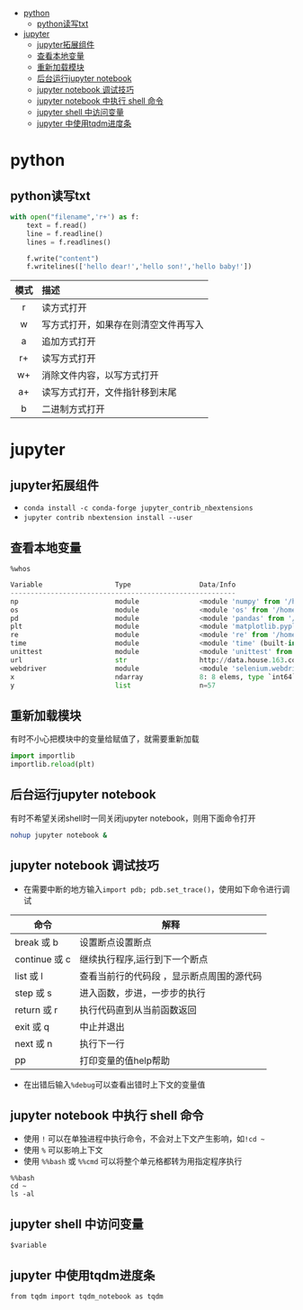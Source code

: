- [python](#python)
    - [python读写txt](#python读写txt)
- [jupyter](#jupyter)
    - [jupyter拓展组件](#jupyter拓展组件)
    - [查看本地变量](#查看本地变量)
    - [重新加载模块](#重新加载模块)
    - [后台运行jupyter notebook](#后台运行jupyter-notebook)
    - [jupyter notebook 调试技巧](#jupyter-notebook-调试技巧)
    - [jupyter notebook 中执行 shell 命令](#jupyter-notebook-中执行-shell-命令)
    - [jupyter shell 中访问变量](#jupyter-shell-中访问变量)
    - [jupyter 中使用tqdm进度条](#jupyter-中使用tqdm进度条)
# python
## python读写txt
```python
with open("filename",'r+') as f:
    text = f.read()
    line = f.readline()
    lines = f.readlines()

    f.write("content")
    f.writelines(['hello dear!','hello son!','hello baby!'])
```
模式|描述
:---:|:---
r|读方式打开
w|写方式打开，如果存在则清空文件再写入
a|追加方式打开
r+|读写方式打开
w+|消除文件内容，以写方式打开
a+|读写方式打开，文件指针移到末尾
b|二进制方式打开

# jupyter
## jupyter拓展组件
- `conda install -c conda-forge jupyter_contrib_nbextensions`
- `jupyter contrib nbextension install --user`

## 查看本地变量
`%whos`
```python
Variable                  Type                 Data/Info
--------------------------------------------------------
np                        module               <module 'numpy' from '/ho<...>kages/numpy/__init__.py'>
os                        module               <module 'os' from '/home/<...>da3/lib/python3.6/os.py'>
pd                        module               <module 'pandas' from '/h<...>ages/pandas/__init__.py'>
plt                       module               <module 'matplotlib.pyplo<...>es/matplotlib/pyplot.py'>
re                        module               <module 're' from '/home/<...>da3/lib/python3.6/re.py'>
time                      module               <module 'time' (built-in)>
unittest                  module               <module 'unittest' from '<...>.6/unittest/__init__.py'>
url                       str                  http://data.house.163.com<...>districtname=全市#stoppoint
webdriver                 module               <module 'selenium.webdriv<...>m/webdriver/__init__.py'>
x                         ndarray              8: 8 elems, type `int64`, 64 bytes
y                         list                 n=57
```
## 重新加载模块
有时不小心把模块中的变量给赋值了，就需要重新加载
```python
import importlib
importlib.reload(plt)
```
## 后台运行jupyter notebook
有时不希望关闭shell时一同关闭jupyter notebook，则用下面命令打开
```bash
nohup jupyter notebook &
```
## jupyter notebook 调试技巧
- 在需要中断的地方输入`import pdb; pdb.set_trace()`，使用如下命令进行调试

命令 | 解释
-------------|--------------
break 或 b | 设置断点设置断点
continue 或 c | 继续执行程序,运行到下一个断点
list 或 l | 查看当前行的代码段 ，显示断点周围的源代码
step 或 s | 进入函数，步进，一步步的执行
return 或 r | 执行代码直到从当前函数返回
exit 或 q | 中止并退出
next 或 n | 执行下一行
pp | 打印变量的值help帮助
- 在出错后输入`%debug`可以查看出错时上下文的变量值
## jupyter notebook 中执行 shell 命令
- 使用 `!` 可以在单独进程中执行命令，不会对上下文产生影响，如`!cd ~`
- 使用 `%` 可以影响上下文
- 使用 `%%bash` 或 `%%cmd` 可以将整个单元格都转为用指定程序执行
```
%%bash
cd ~
ls -al
```
## jupyter shell 中访问变量
`$variable`

## jupyter 中使用tqdm进度条
`from tqdm import tqdm_notebook as tqdm`